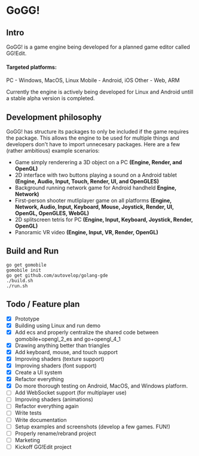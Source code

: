 # GoGG!

## Intro
GoGG! is a game engine being developed for a planned game editor called GG!Edit.

#### Targeted platforms:
PC - Windows, MacOS, Linux
Mobile - Android, iOS
Other - Web, ARM

Currently the engine is actively being developed for Linux and Android untill a stable alpha version is completed.

## Development philosophy
GoGG! has structure its packages to only be included if the game requires the package. This allows the engine to be used for multiple things and developers don't have to import unnecesary packages. Here are a few (rather ambitious) example scenarios:
- Game simply renderering a 3D object on a PC **(Engine, Render, and OpenGL)**
- 2D interface with two buttons playing a sound on a Android tablet **(Engine, Audio, Input, Touch, Render, UI, and OpenGLES)**
- Background running network game for Android handheld **Engine, Network)**
- First-person shooter mutliplayer game on all platforms **(Engine, Network, Audio, Input, Keyboard, Mouse, Joystick, Render, UI, OpenGL, OpenGLES, WebGL)**
- 2D splitscreen tetris for PC **(Engine, Input, Keyboard, Joystick, Render, OpenGL)**
- Panoramic VR video **(Engine, Input, VR, Render, OpenGL)**

## Build and Run
```
go get gomobile
gomobile init
go get github.com/autovelop/golang-gde
./build.sh
./run.sh
```

## Todo / Feature plan
- [x] Prototype
- [x] Building using Linux and run demo
- [x] Add ecs and properly centralize the shared code between gomobile+opengl_2_es and go+opengl_4_1
- [x] Drawing anything better than triangles
- [x] Add keyboard, mouse, and touch support
- [x] Improving shaders (texture support)
- [x] Improving shaders (font support)
- [x] Create a UI system
- [x] Refactor everything
- [x] Do more thorough testing on Android, MacOS, and Windows platform.
- [ ] Add WebSocket support (for multiplayer use)
- [ ] Improving shaders (animations)
- [ ] Refactor everything again
- [ ] Write tests
- [ ] Write documentation
- [ ] Setup examples and screenshots (develop a few games. FUN!)
- [ ] Properly rename/rebrand project
- [ ] Marketing
- [ ] Kickoff GG!Edit project
